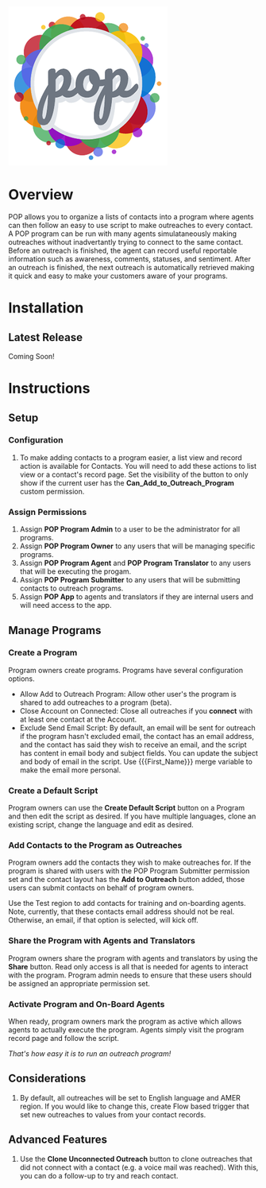 ![POP Logo](img/pop-logo_320px.png "POP")

# Overview
POP allows you to organize a lists of contacts into a program where agents can then follow an easy to use script to make outreaches to every contact. A POP program can be run with many agents simulataneously making outreaches without inadvertantly trying to connect to the same contact. Before an outreach is finished, the agent can record useful reportable information such as awareness, comments, statuses, and sentiment. After an outreach is finished, the next outreach is automatically retrieved making it quick and easy to make your customers aware of your programs.

# Installation

## Latest Release

Coming Soon!

# Instructions

## Setup

### Configuration

1. To make adding contacts to a program easier, a list view and record action is available for Contacts. You will need to add these actions to list view or a contact's record page. Set the visibility of the button to only show if the current user has the **Can_Add_to_Outreach_Program** custom permission.

### Assign Permissions

1. Assign **POP Program Admin** to a user to be the administrator for all programs.
2. Assign **POP Program Owner** to any users that will be managing specific programs.
3. Assign **POP Program Agent** and **POP Program Translator** to any users that will be executing the progam.
4. Assign **POP Program Submitter** to any users that will be submitting contacts to outreach programs.
5. Assign **POP App** to agents and translators if they are internal users and will need access to the app.

## Manage Programs

### Create a Program

Program owners create programs. Programs have several configuration options.
- Allow Add to Outreach Program: Allow other user's the program is shared to add outreaches to a program (beta).
- Close Account on Connected: Close all outreaches if you **connect** with at least one contact at the Account.
- Exclude Send Email Script: By default, an email will be sent for outreach if the program hasn't excluded email, the contact has an email address, and the contact has said they wish to receive an email, and the script has content in email body and subject fields. You can update the subject and body of email in the script. Use {{{First_Name}}} merge variable to make the email more personal.

### Create a Default Script
 
Program owners can use the **Create Default Script** button on a Program and then edit the script as desired. If you have multiple languages, clone an existing script, change the language and edit as desired.

### Add Contacts to the Program as Outreaches

Program owners add the contacts they wish to make outreaches for. If the program is shared with users with the POP Program Submitter permission set and the contact layout has the **Add to Outreach** button added, those users can submit contacts on behalf of program owners.

Use the Test region to add contacts for training and on-boarding agents. Note, currently, that these contacts email address should not be real. Otherwise, an email, if that option is selected, will kick off.

### Share the Program with Agents and Translators

Program owners share the program with agents and translators by using the **Share** button. Read only access is all that is needed for agents to interact with the program. Program admin needs to ensure that these users should be assigned an appropriate permission set.

### Activate Program and On-Board Agents

When ready, program owners mark the program as active which allows agents to actually execute the program. Agents simply visit the program record page and follow the script.

*That's how easy it is to run an outreach program!*

## Considerations

1. By default, all outreaches will be set to English language and AMER region. If you would like to change this, create Flow based trigger that set new outreaches to values from your contact records.

## Advanced Features

1. Use the **Clone Unconnected Outreach** button to clone outreaches that did not connect with a contact (e.g. a voice mail was reached). With this, you can do a follow-up to try and reach contact.
